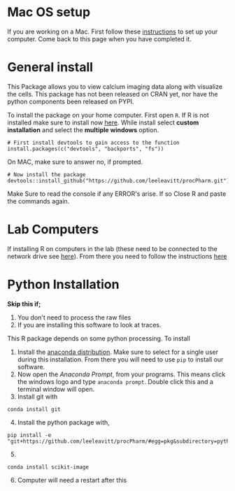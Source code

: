 
# Mac OS setup
If you are working on a Mac. First follow these [instructions](./extras/procPharm_MacOS_setup.md) to set up your computer. Come back to this page when you have completed it.


# General install
This Package allows you to view calcium imaging data along with visualize the cells. This package has not been released on CRAN yet, nor have the python components been released on PYPI.

To install the package on your home computer. First open `R`. If R is not installed make sure to install now [here](https://cran.r-project.org/bin/windows/base/old/3.5.3/). While install select **custom installation** and select the **multiple windows** option.
````
# First install devtools to gain access to the function 
install.packages(c("devtools", "backports", "fs"))
````
On MAC, make sure to answer no, if prompted.

````
# Now install the package
devtools::install_github("https://github.com/leeleavitt/procPharm.git")

````

Make Sure to read the console if any ERROR's arise. If so Close R and paste the commands again.

# Lab Computers
If installing R on computers in the lab (these need to be connected to the network drive see [here](../Z_drive_Mounting_Information_1.docx)). From there you need to follow the instructions [here](../labDriveInstall/README.md)

# Python Installation
**Skip this if;**
1. You don't need to process the raw files 
2. If you are installing this software to look at traces.

This R package depends on some python processing. To install
1. Install the [anaconda distribution](https://www.anaconda.com/distribution/). Make sure to select for a single user during this installation. From there you will need to use `pip` to install our software. 
2. Now open the *Anaconda Prompt*, from your programs. This means click the windows logo and type `anaconda prompt`. Double click this and a terminal window will open.
3. Install git with 
````
conda install git
````
4. Install the python package with, 

````
pip install -e "git+https://github.com/leeleavitt/procPharm/#egg=pkg&subdirectory=python_packages/python_pharmer"
````

5. 
````
conda install scikit-image
````
6. Computer will need a restart after this

